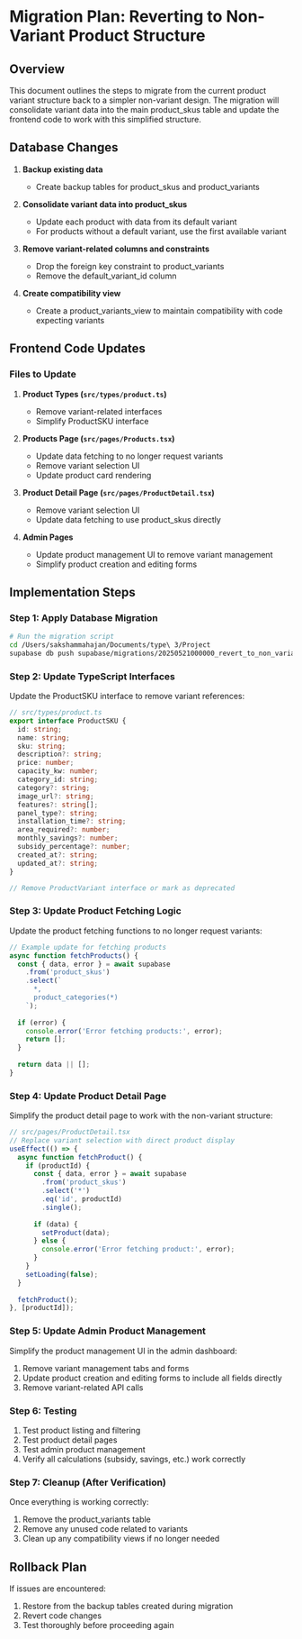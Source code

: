 # Migration Plan: Reverting to Non-Variant Product Structure

## Overview

This document outlines the steps to migrate from the current product variant structure back to a simpler non-variant design. The migration will consolidate variant data into the main product_skus table and update the frontend code to work with this simplified structure.

## Database Changes

1. **Backup existing data**
   - Create backup tables for product_skus and product_variants

2. **Consolidate variant data into product_skus**
   - Update each product with data from its default variant
   - For products without a default variant, use the first available variant

3. **Remove variant-related columns and constraints**
   - Drop the foreign key constraint to product_variants
   - Remove the default_variant_id column

4. **Create compatibility view**
   - Create a product_variants_view to maintain compatibility with code expecting variants

## Frontend Code Updates

### Files to Update

1. **Product Types (`src/types/product.ts`)**
   - Remove variant-related interfaces
   - Simplify ProductSKU interface

2. **Products Page (`src/pages/Products.tsx`)**
   - Update data fetching to no longer request variants
   - Remove variant selection UI
   - Update product card rendering

3. **Product Detail Page (`src/pages/ProductDetail.tsx`)**
   - Remove variant selection UI
   - Update data fetching to use product_skus directly

4. **Admin Pages**
   - Update product management UI to remove variant management
   - Simplify product creation and editing forms

## Implementation Steps

### Step 1: Apply Database Migration

```bash
# Run the migration script
cd /Users/sakshammahajan/Documents/type\ 3/Project
supabase db push supabase/migrations/20250521000000_revert_to_non_variant_structure.sql
```

### Step 2: Update TypeScript Interfaces

Update the ProductSKU interface to remove variant references:

```typescript
// src/types/product.ts
export interface ProductSKU {
  id: string;
  name: string;
  sku: string;
  description?: string;
  price: number;
  capacity_kw: number;
  category_id: string;
  category?: string;
  image_url?: string;
  features?: string[];
  panel_type?: string;
  installation_time?: string;
  area_required?: number;
  monthly_savings?: number;
  subsidy_percentage?: number;
  created_at?: string;
  updated_at?: string;
}

// Remove ProductVariant interface or mark as deprecated
```

### Step 3: Update Product Fetching Logic

Update the product fetching functions to no longer request variants:

```typescript
// Example update for fetching products
async function fetchProducts() {
  const { data, error } = await supabase
    .from('product_skus')
    .select(`
      *,
      product_categories(*)
    `);
    
  if (error) {
    console.error('Error fetching products:', error);
    return [];
  }
  
  return data || [];
}
```

### Step 4: Update Product Detail Page

Simplify the product detail page to work with the non-variant structure:

```typescript
// src/pages/ProductDetail.tsx
// Replace variant selection with direct product display
useEffect(() => {
  async function fetchProduct() {
    if (productId) {
      const { data, error } = await supabase
        .from('product_skus')
        .select('*')
        .eq('id', productId)
        .single();
        
      if (data) {
        setProduct(data);
      } else {
        console.error('Error fetching product:', error);
      }
    }
    setLoading(false);
  }
  
  fetchProduct();
}, [productId]);
```

### Step 5: Update Admin Product Management

Simplify the product management UI in the admin dashboard:

1. Remove variant management tabs and forms
2. Update product creation and editing forms to include all fields directly
3. Remove variant-related API calls

### Step 6: Testing

1. Test product listing and filtering
2. Test product detail pages
3. Test admin product management
4. Verify all calculations (subsidy, savings, etc.) work correctly

### Step 7: Cleanup (After Verification)

Once everything is working correctly:

1. Remove the product_variants table
2. Remove any unused code related to variants
3. Clean up any compatibility views if no longer needed

## Rollback Plan

If issues are encountered:

1. Restore from the backup tables created during migration
2. Revert code changes
3. Test thoroughly before proceeding again
